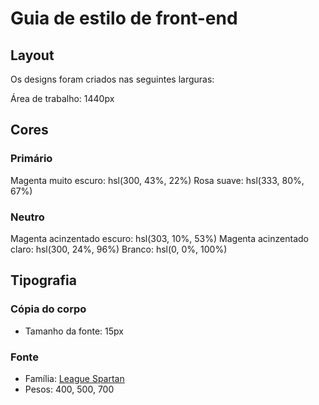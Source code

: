 # Guia de estilo de front-end

## Layout

Os designs foram criados nas seguintes larguras:

Área de trabalho: 1440px

## Cores

### Primário

Magenta muito escuro: hsl(300, 43%, 22%)
Rosa suave: hsl(333, 80%, 67%)

### Neutro

Magenta acinzentado escuro: hsl(303, 10%, 53%)
Magenta acinzentado claro: hsl(300, 24%, 96%)
Branco: hsl(0, 0%, 100%)

## Tipografia

### Cópia do corpo

- Tamanho da fonte: 15px

### Fonte

- Família: [League Spartan](https://fonts.google.com/specimen/League+Spartan)
- Pesos: 400, 500, 700
